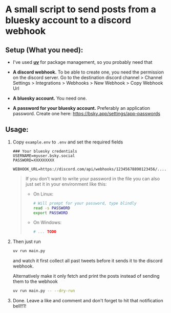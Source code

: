# A small script to send posts from a bluesky account to a discord webhook

## Setup (What you need):

- I've used [**uv**](https://github.com/astral-sh/uv) for package management, so you probably need that

- **A discord webhook.** To be able to create one, you need the permission on the discord server.
Go to the destination discord channel > Channel Settings > Integrations > Webhooks > New Webhook > Copy Webhook Url

- **A bluesky account.** You need one.

- **A password for your bluesky account.** Preferably an application password. Create one here: https://bsky.app/settings/app-passwords

## Usage:

1. Copy `example.env` to `.env` and set the required fields
   ```
   ### Your bluesky credentials
   USERNAME=myuser.bsky.social
   PASSWORD=XXXXXXXXX

   WEBHOOK_URL=https://discord.com/api/webhooks/12345678890123456/.....
   ```
   > If you don't want to write your password in the file you can also just set it in your environment like this:
   >
   > - On Linux:
   >   ```bash
   >   # Will prompt for your password, type blindly
   >   read -s PASSWORD
   >   export PASSWORD
   >   ```
   > - On Windows:
   >   ```powershell
   >   # ... TODO
   >   ```

2. Then just run
   ```bash
   uv run main.py
   ```
   and watch it first collect all past tweets before it sends it to the discord webhook.
   
   Alternatively make it only fetch and print the posts instead of sending them to the webhook
   ```bash
   uv run main.py -- --dry-run
   ```

3. Done. Leave a like and comment and don't forget to hit that notification bell!!1!



